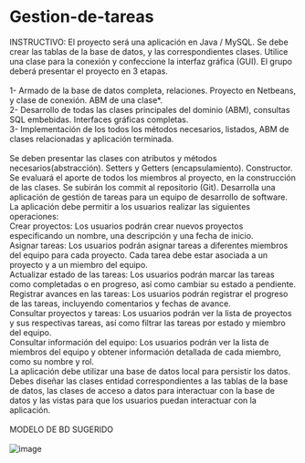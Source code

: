 # Gestion-de-tareas

INSTRUCTIVO: El proyecto será una aplicación en Java / MySQL. Se debe crear las tablas de la base de datos, y las correspondientes clases. Utilice una clase
para la conexión y confeccione la interfaz gráfica (GUI). El grupo deberá presentar el proyecto en 3 etapas. <br> <br>
1- Armado de la base de datos completa, relaciones. Proyecto en Netbeans, y clase de conexión. ABM de una clase*. <br>
2- Desarrollo de todas las clases principales del dominio (ABM), consultas SQL embebidas. Interfaces gráficas completas. <br>
3- Implementación de los todos los métodos necesarios, listados, ABM de clases relacionadas y aplicación terminada. <br> <br>
Se deben presentar las clases con atributos y métodos necesarios(abstracción). Setters y Getters (encapsulamiento). Constructor. <br>
Se evaluará el aporte de todos los miembros al proyecto, en la construcción de las clases. Se subirán los commit al repositorio (Git).
Desarrolla una aplicación de gestión de tareas para un equipo de desarrollo de software. La aplicación debe permitir a los
usuarios realizar las siguientes operaciones: <br>
Crear proyectos: Los usuarios podrán crear nuevos proyectos especificando un nombre, una descripción y una fecha de
inicio. <br>
Asignar tareas: Los usuarios podrán asignar tareas a diferentes miembros del equipo para cada proyecto. Cada tarea debe
estar asociada a un proyecto y a un miembro del equipo. <br>
Actualizar estado de las tareas: Los usuarios podrán marcar las tareas como completadas o en progreso, así como cambiar
su estado a pendiente. <br>
Registrar avances en las tareas: Los usuarios podrán registrar el progreso de las tareas, incluyendo comentarios y fechas de
avance. <br>
Consultar proyectos y tareas: Los usuarios podrán ver la lista de proyectos y sus respectivas tareas, así como filtrar las
tareas por estado y miembro del equipo. <br>
Consultar información del equipo: Los usuarios podrán ver la lista de miembros del equipo y obtener información detallada
de cada miembro, como su nombre y rol. <br>
La aplicación debe utilizar una base de datos local para persistir los datos. Debes diseñar las clases entidad
correspondientes a las tablas de la base de datos, las clases de acceso a datos para interactuar con la base de datos y las
vistas para que los usuarios puedan interactuar con la aplicación. <br> <br>
MODELO DE BD SUGERIDO <br> <br>
![image](https://github.com/lorenavtobares/Gestion-de-tareas/assets/97693376/0527620d-4769-46f0-8f0a-7035aac814e9)



